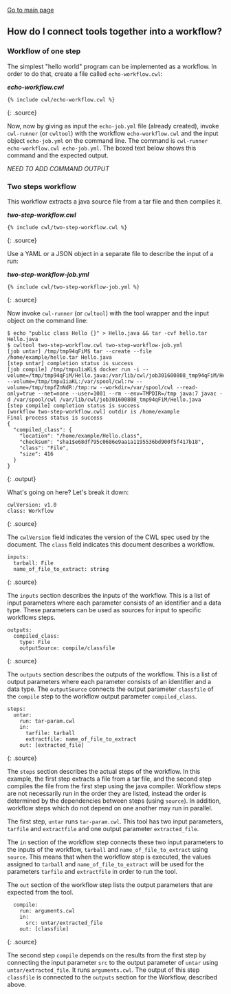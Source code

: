 
[Go to main page](../README.md)

## How do I connect tools together into a workflow?

### Workflow of one step

The simplest "hello world" program can be implemented as a workflow. In order to do that, create a file called `echo-workflow.cwl`:

***echo-workflow.cwl***

~~~
{% include cwl/echo-workflow.cwl %}
~~~
{: .source}

Now, now by giving as input the `echo-job.yml` file (already created), invoke `cwl-runner` (or `cwltool`) with the workflow `echo-workflow.cwl` and the input object `echo-job.yml` on the command line. The command is  `cwl-runner echo-workflow.cwl echo-job.yml`. The boxed text below shows this command and the expected output.

_NEED TO ADD COMMAND OUTPUT_

### Two steps workflow

This workflow extracts a java source file from a tar file and then compiles it.

***two-step-workflow.cwl***

~~~
{% include cwl/two-step-workflow.cwl %}
~~~
{: .source}

Use a YAML or a JSON object in a separate file to describe the input of a run:

***two-step-workflow-job.yml***

~~~
{% include cwl/two-step-workflow-job.yml %}
~~~
{: .source}

Now invoke `cwl-runner` (or `cwltool`) with the tool wrapper and the input object on the
command line:

~~~
$ echo "public class Hello {}" > Hello.java && tar -cvf hello.tar Hello.java
$ cwltool two-step-workflow.cwl two-step-workflow-job.yml
[job untar] /tmp/tmp94qFiM$ tar --create --file /home/example/hello.tar Hello.java
[step untar] completion status is success
[job compile] /tmp/tmpu1iaKL$ docker run -i --volume=/tmp/tmp94qFiM/Hello.java:/var/lib/cwl/job301600808_tmp94qFiM/Hello.java:ro --volume=/tmp/tmpu1iaKL:/var/spool/cwl:rw --volume=/tmp/tmpfZnNdR:/tmp:rw --workdir=/var/spool/cwl --read-only=true --net=none --user=1001 --rm --env=TMPDIR=/tmp java:7 javac -d /var/spool/cwl /var/lib/cwl/job301600808_tmp94qFiM/Hello.java
[step compile] completion status is success
[workflow two-step-workflow.cwl] outdir is /home/example
Final process status is success
{
  "compiled_class": {
    "location": "/home/example/Hello.class",
    "checksum": "sha1$e68df795c0686e9aa1a1195536bd900f5f417b18",
    "class": "File",
    "size": 416
  }
}
~~~
{: .output}

What's going on here?  Let's break it down:

~~~
cwlVersion: v1.0
class: Workflow
~~~
{: .source}

The `cwlVersion` field indicates the version of the CWL spec used by the
document.  The `class` field indicates this document describes a workflow.


~~~
inputs:
  tarball: File
  name_of_file_to_extract: string
~~~
{: .source}

The `inputs` section describes the inputs of the workflow.  This is a
list of input parameters where each parameter consists of an identifier
and a data type.  These parameters can be used as sources for input to
specific workflows steps.

~~~
outputs:
  compiled_class:
    type: File
    outputSource: compile/classfile
~~~
{: .source}

The `outputs` section describes the outputs of the workflow.  This is a
list of output parameters where each parameter consists of an identifier
and a data type.  The `outputSource` connects the output parameter `classfile`
of the `compile` step to the workflow output parameter `compiled_class`.

~~~
steps:
  untar:
    run: tar-param.cwl
    in:
      tarfile: tarball
      extractfile: name_of_file_to_extract
    out: [extracted_file]
~~~
{: .source}

The `steps` section describes the actual steps of the workflow.  In this
example, the first step extracts a file from a tar file, and the second
step compiles the file from the first step using the java compiler.
Workflow steps are not necessarily run in the order they are listed,
instead the order is determined by the dependencies between steps (using
`source`).  In addition, workflow steps which do not depend on one
another may run in parallel.

The first step, `untar` runs `tar-param.cwl`.
This tool has two input parameters, `tarfile` and `extractfile` and one output
parameter `extracted_file`.

The ``in`` section of the workflow step connects these two input parameters to
the inputs of the workflow, `tarball` and `name_of_file_to_extract` using
`source`.  This means that when the workflow step is executed, the values
assigned to `tarball` and `name_of_file_to_extract` will be used for the
parameters `tarfile` and `extractfile` in order to run the tool.

The `out` section of the workflow step lists the output parameters that are
expected from the tool.

~~~
  compile:
    run: arguments.cwl
    in:
      src: untar/extracted_file
    out: [classfile]
~~~
{: .source}

The second step `compile` depends on the results from the first step by
connecting the input parameter `src` to the output parameter of `untar` using
`untar/extracted_file`.  It runs `arguments.cwl`.
The output of this step `classfile` is connected to the
`outputs` section for the Workflow, described above.
